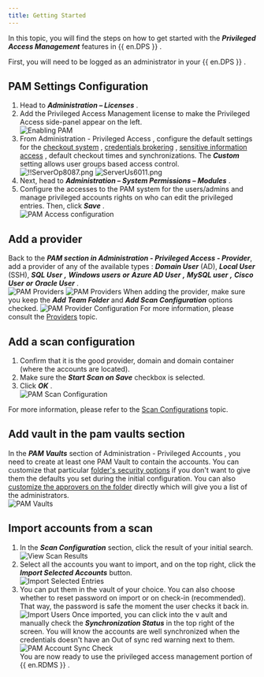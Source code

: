 ```yaml
---
title: Getting Started
---
```

In this topic, you will find the steps on how to get started with the ***Privileged Access Management*** features in {{ en.DPS }} .  

First, you will need to be logged as an administrator in your {{ en.DPS }} . 

## PAM Settings Configuration 

1. Head to ***Administration – Licenses*** . 
1. Add the Privileged Access Management license to make the Privileged Access side-panel appear on the left.  
![Enabling PAM](/img/en/server/ServerUs6009.png) 
1. From Administration - Privileged Access , configure the default settings for the [checkout system](/server/privileged-access-management/checkout-process/) , [credentials brokering](/server/privileged-access-management/view-sensitive-data-account-brokering/) , [sensitive information access](/server/privileged-access-management/view-sensitive-data-account-brokering/) , default checkout times and synchronizations. The ***Custom*** setting allows user groups based access control.  
![!!ServerOp8087.png](/img/en/server/ServerOp8087.png) 
![ServerUs6011.png](/img/en/server/ServerUs6011.png) 
1. Next, head to ***Administration – System Permissions – Modules*** . 
1. Configure the accesses to the PAM system for the users/admins and manage privileged accounts rights on who can edit the privileged entries. Then, click ***Save*** .  
![PAM Access configuration](/img/en/server/ServerUs6012.png) 

## Add a provider 

Back to the ***PAM section in Administration - Privileged Access - Provider***, add a provider of any of the available types : ***Domain User*** (AD), ***Local User*** (SSH), ***SQL User*** ***,*** ***Windows users*** ***or*** ***Azure AD User*** ***,*** ***MySQL user*** ***,*** ***Cisco User*** ***or*** ***Oracle User*** .  
![PAM Providers](/img/en/server/ServerOp8088.png) 
![PAM Providers](/img/en/server/ServerOp8090.png) 
When adding the provider, make sure you keep the ***Add Team Folder*** and ***Add Scan Configuration*** options checked. 
![PAM Provider Configuration](/img/en/server/ServerUs6013.png) 
For more information, please consult the [Providers](/server/privileged-access-management/providers/) topic. 

## Add a scan configuration 

1. Confirm that it is the good provider, domain and domain container (where the accounts are located). 
1. Make sure the ***Start Scan on Save*** checkbox is selected. 
1. Click ***OK*** .  
![PAM Scan Configuration](/img/en/server/ServerUs6014.png) 

For more information, please refer to the [Scan Configurations](/server/privileged-access-management/scan-configurations/) topic. 

## Add vault in the pam vaults section 

In the ***PAM Vaults*** section of Administration - Privileged Accounts , you need to create at least one PAM Vault to contain the accounts. You can customize that particular [folder's security options](/server/privileged-access-management/accounts/) if you don't want to give them the defaults you set during the initial configuration. You can also [customize the approvers on the folder](/server/privileged-access-management/accounts/) directly which will give you a list of the administrators.  
![PAM Vaults](/img/en/server/ServerUs6015.png) 

## Import accounts from a scan 

1. In the ***Scan Configuration*** section, click the result of your initial search. 
![View Scan Results](/img/en/server/ServerUs6016.png) 
1. Select all the accounts you want to import, and on the top right, click the ***Import Selected Accounts*** button.  
![Import Selected Entries](/img/en/server/ServerUs6017.png) 
1. You can put them in the vault of your choice. You can also choose whether to reset password on import or on check-in (recommended). That way, the password is safe the moment the user checks it back in.  
![Import Users](/img/en/server/ServerUs6018.png) 
Once imported, you can click into the v ault and manually check the ***Synchronization Status*** in the top right of the screen. You will know the accounts are well synchronized when the credentials doesn't have an Out of sync red warning next to them.  
![PAM Account Sync Check](/img/en/server/ServerUs6019.png)  
You are now ready to use the privileged access management portion of {{ en.RDMS }} . 

